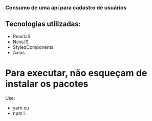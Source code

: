 ### Consumo de uma api para cadastro de usuários

## Tecnologias utilizadas:
- ReactJS
- NextJS
- StyledComponents
- Axios

# Para executar, não esqueçam de instalar os pacotes
Use:
  - yarn
  ou
  - npm i
